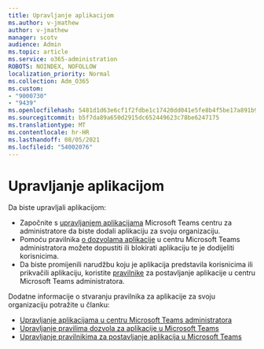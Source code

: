 ```yaml
---
title: Upravljanje aplikacijom
ms.author: v-jmathew
author: v-jmathew
manager: scotv
audience: Admin
ms.topic: article
ms.service: o365-administration
ROBOTS: NOINDEX, NOFOLLOW
localization_priority: Normal
ms.collection: Adm_O365
ms.custom:
- "9000730"
- "9439"
ms.openlocfilehash: 5481d1d63e6cf1f2fdbe1c17420dd041e5fe8b4f5be17a891b9e0bf871d27baf
ms.sourcegitcommit: b5f7da89a650d2915dc652449623c78be6247175
ms.translationtype: MT
ms.contentlocale: hr-HR
ms.lasthandoff: 08/05/2021
ms.locfileid: "54002076"
---
```

# <a name="how-to-manage-an-app"></a>Upravljanje aplikacijom

Da biste upravljali aplikacijom:

- Započnite s [upravljanjem aplikacijama](https://admin.teams.microsoft.com/policies/manage-apps) Microsoft Teams centru za administratore da biste dodali aplikaciju za svoju organizaciju.
- Pomoću pravilnika [o dozvolama aplikacije](https://admin.teams.microsoft.com/policies/app-permission) u centru Microsoft Teams administratora možete dopustiti ili blokirati aplikaciju te je dodijeliti korisnicima.
- Da biste promijenili narudžbu koju je aplikacija predstavila korisnicima ili prikvačili aplikaciju, koristite [pravilnike](https://admin.teams.microsoft.com/policies/app-setup) za postavljanje aplikacije u centru Microsoft Teams administratora.

Dodatne informacije o stvaranju pravilnika za aplikacije za svoju organizaciju potražite u članku:

- [Upravljanje aplikacijama u centru Microsoft Teams administratora](https://docs.microsoft.com/MicrosoftTeams/manage-apps)
- [Upravljanje pravilima dozvola za aplikacije u Microsoft Teams](https://docs.microsoft.com/microsoftteams/teams-app-permission-policies)
- [Upravljanje pravilnikima za postavljanje aplikacija u Microsoft Teams](https://docs.microsoft.com/microsoftteams/teams-app-setup-policies)
